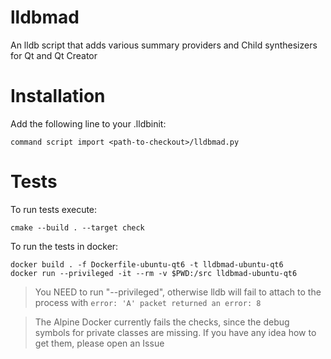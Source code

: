 # lldbmad

An lldb script that adds various summary providers and Child synthesizers for Qt and Qt Creator

# Installation

Add the following line to your .lldbinit:

`command script import <path-to-checkout>/lldbmad.py`

# Tests

To run tests execute:

`cmake --build . --target check`

To run the tests in docker:

```
docker build . -f Dockerfile-ubuntu-qt6 -t lldbmad-ubuntu-qt6
docker run --privileged -it --rm -v $PWD:/src lldbmad-ubuntu-qt6
```

> You NEED to run "--privileged", otherwise lldb will fail to attach to the process with `error: 'A' packet returned an error: 8`

> The Alpine Docker currently fails the checks, since the debug symbols for private classes are missing. If you have any idea how to get them, please open an Issue